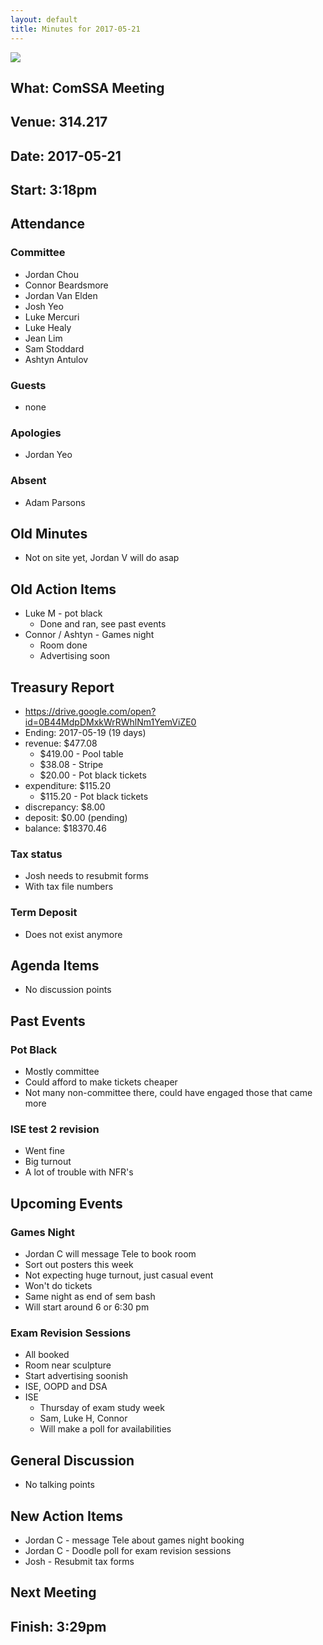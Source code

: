 ```yaml
---
layout: default
title: Minutes for 2017-05-21
---
```


![](../../images/letterhead.png)

## What: ComSSA Meeting

## Venue: 314.217

## Date: 2017-05-21

## Start: 3:18pm

## Attendance

### Committee
- Jordan Chou
- Connor Beardsmore
- Jordan Van Elden
- Josh Yeo
- Luke Mercuri
- Luke Healy
- Jean Lim
- Sam Stoddard
- Ashtyn Antulov

### Guests
- none

### Apologies
- Jordan Yeo

### Absent
- Adam Parsons

## Old Minutes
- Not on site yet, Jordan V will do asap

## Old Action Items
- Luke M - pot black
	- Done and ran, see past events
- Connor / Ashtyn - Games night
	- Room done
	- Advertising soon

## Treasury Report
- https://drive.google.com/open?id=0B44MdpDMxkWrRWhlNm1YemViZE0
- Ending: 2017-05-19 (19 days)
- revenue: $477.08
	- $419.00 - Pool table
	- $38.08 - Stripe
	- $20.00 - Pot black tickets
- expenditure: $115.20
	- $115.20 - Pot black tickets
- discrepancy: $8.00
- deposit: $0.00 (pending)
- balance: $18370.46

### Tax status
- Josh needs to resubmit forms
- With tax file numbers

### Term Deposit
- Does not exist anymore

## Agenda Items
- No discussion points

## Past Events

### Pot Black
- Mostly committee
- Could afford to make tickets cheaper
- Not many non-committee there, could have engaged those that came more

### ISE test 2 revision
- Went fine
- Big turnout
- A lot of trouble with NFR's

## Upcoming Events

### Games Night
- Jordan C will message Tele to book room
- Sort out posters this week
- Not expecting huge turnout, just casual event
- Won't do tickets
- Same night as end of sem bash
- Will start around 6 or 6:30 pm

### Exam Revision Sessions
- All booked
- Room near sculpture
- Start advertising soonish
- ISE, OOPD and DSA
- ISE
	- Thursday of exam study week
	- Sam, Luke H, Connor
	- Will make a poll for availabilities

## General Discussion
- No talking points

## New Action Items
- Jordan C - message Tele about games night booking
- Jordan C - Doodle poll for exam revision sessions
- Josh - Resubmit tax forms

## Next Meeting

## Finish: 3:29pm
